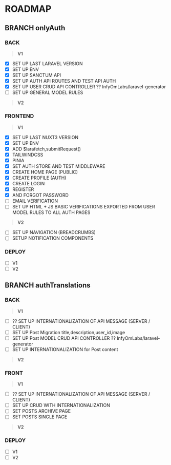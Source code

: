 # ROADMAP
## BRANCH onlyAuth
### BACK
> **V1**
- [x] SET UP LAST LARAVEL VERSION
- [x] SET UP ENV
- [x] SET UP SANCTUM API
- [x] SET UP AUTH API ROUTES AND TEST API AUTH
- [x] SET UP USER CRUD API CONTROLLER ?? InfyOmLabs/laravel-generator
- [ ] SET UP GENERAL MODEL RULES
> **V2**
### FRONTEND
> **V1**
- [x] SET UP LAST NUXT3 VERSION
- [x] SET UP ENV
- [x] ADD $larafetch,submitRequest()
- [x] TAILWINDCSS
- [x] PINIA
- [x] SET AUTH STORE AND TEST MIDDLEWARE
- [x] CREATE HOME PAGE (PUBLIC)
- [x] CREATE PROFILE (AUTH)
- [x] CREATE LOGIN 
- [x] REGISTER 
- [x] AND FORGOT PASSWORD
- [ ] EMAIL VERIFICATION
- [ ] SET UP HTML + JS BASIC VERIFICATIONS EXPORTED FROM USER MODEL RULES TO ALL AUTH PAGES
> **V2**
- [ ] SET UP NAVIGATION (BREADCRUMBS) 
- [ ] SETUP NOTIFICATION COMPONENTS
### DEPLOY
- [ ] V1
- [ ] V2
## BRANCH authTranslations
### BACK
> **V1**
- [ ] ?? SET UP INTERNATIONALIZATION OF API MESSAGE (SERVER / CLIENT)
- [ ] SET UP Post Migration title,description,user_id,image
- [ ] SET UP Post MODEL CRUD API CONTROLLER ?? InfyOmLabs/laravel-generator
- [ ] SET UP INTERNATIONALIZATION for Post content
> **V2**
### FRONT
> **V1**
- [ ] ?? SET UP INTERNATIONALIZATION OF API MESSAGE (SERVER / CLIENT)
- [ ] SET UP CRUD WITH INTERNATIONALIZATION
- [ ] SET POSTS ARCHIVE PAGE
- [ ] SET POSTS SINGLE PAGE
> **V2**
### DEPLOY
- [ ] V1
- [ ] V2

